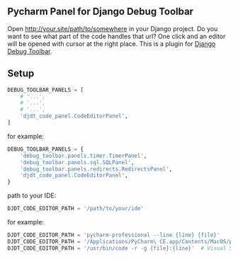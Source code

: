 ## Pycharm Panel for Django Debug Toolbar ##
Open http://your.site/path/to/somewhere in your Django project. Do you want to see what part of the code handles that url? One click and an editor will be opened with cursor at the right place. This is a plugin for [Django Debug Toolbar](https://github.com/django-debug-toolbar/django-debug-toolbar).

## Setup
```python
DEBUG_TOOLBAR_PANELS = [
    # '...',
    # '...',
    # '...',
    'djdt_code_panel.CodeEditorPanel',
]
```

for example:
```python
DEBUG_TOOLBAR_PANELS = {
    'debug_toolbar.panels.timer.TimerPanel',
    'debug_toolbar.panels.sql.SQLPanel',
    'debug_toolbar.panels.redirects.RedirectsPanel',
    'djdt_code_panel.CodeEditorPanel',
}
```

path to your IDE:
```python
DJDT_CODE_EDITOR_PATH = '/path/to/your/ide'
```

for example:
```python
DJDT_CODE_EDITOR_PATH = 'pycharm-professional --line {line} {file}'
DJDT_CODE_EDITOR_PATH = '/Applications/PyCharm\ CE.app/Contents/MacOS/pycharm --line {line} {file}'
DJDT_CODE_EDITOR_PATH = '/usr/bin/code -r -g {file}:{line}'  # Visual Studio Code
```
